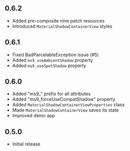 ## 0.6.2
- Added pre-composite nine patch resources
- Introduced `MaterialShadowContainerView` styles

## 0.6.1
- Fixed BadParcelableException issue (#5)
- Added `ms9_useAmbientShadow` property
- Added `ms9_useSpotShadow` property

## 0.6.0

- Added "ms9_" prefix for all attributes
- Added "ms9_forceUseCompatShadow" property
- Added `MaterialShadowContainerViewProperties` class
- Made `MaterialShadowContainerView` saves its state
- Improved demo app

## 0.5.0

- Initial release
